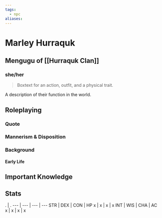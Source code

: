 ```yaml
---
tags:
  - npc
aliases:
---
```

# Marley Hurraquk
## Mengugu of [[Hurraquk Clan]]
### she/her

> Boxtext for an action, outfit, and a physical trait.

A description of their function in the world.

## Roleplaying
### Quote

### Mannerism & Disposition

### Background
#### Early Life

## Important Knowledge


## Stats
. | . 
--- | --- | --- | ---
STR | DEX | CON | HP
x | x | x | x
INT | WIS | CHA | AC
x | x | x | x
